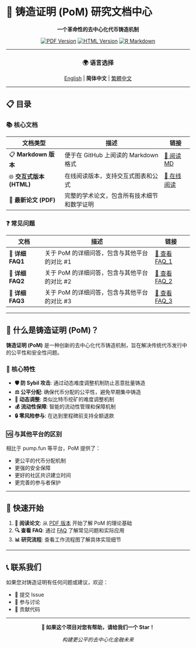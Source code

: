 # 🚀 铸造证明 (PoM) 研究文档中心

<div align="center">

**一个革命性的去中心化代币铸造机制**

[![PDF Version](https://img.shields.io/badge/PDF-最新论文-red?style=for-the-badge&logo=adobe)](./proof_of_mint_v1.1.pdf)
[![HTML Version](https://img.shields.io/badge/HTML-交互式查看-blue?style=for-the-badge&logo=html5)](./proof_of_mint_v1.1.html)
[![R Markdown](https://img.shields.io/badge/RMarkdown-源代码-green?style=for-the-badge&logo=r)](./proof_of_mint_v1.1.Rmd)

---

### 🌍 语言选择

[English](./README.md) | **简体中文** | [繁體中文](./README_zh-HK.md)

</div>

---

## 📋 目录

### 📚 核心文档

| 文档类型 | 描述 | 链接 |
|---------|------|------|
| 📋 **Markdown 版本** | 便于在 GitHub 上阅读的 Markdown 格式 | [📖 阅读 MD](./proof_of_mint_v1.1_zh.md) |
| 🌐 **交互式版本 (HTML)** | 在线阅读版本，支持交互式图表和公式 | [🔗 在线阅读](./proof_of_mint_v1.1_zh.html) |
| 📄 **最新论文 (PDF)** | 完整的学术论文，包含所有技术细节和数学证明 ||


### ❓ 常见问题

| 文档 | 描述 | 链接 |
|------|------|------|
| 🤔 **详细 FAQ1** | 关于 PoM 的详细问答，包含与其他平台的对比 #1 | [📖 查看 FAQ_1](./FAQ_1_zh.md) |
| 🤔 **详细 FAQ2** | 关于 PoM 的详细问答，包含与其他平台的对比 #2 | [📖 查看 FAQ_2](./FAQ_2_zh.md) |
| 🤔 **详细 FAQ3** | 关于 PoM 的详细问答，包含与其他平台的对比 #3 | [📖 查看 FAQ_3](./FAQ_3_zh.md) |

---

## 🎯 什么是铸造证明 (PoM)？

**铸造证明 (PoM)** 是一种创新的去中心化代币铸造机制，旨在解决传统代币发行中的公平性和安全性问题。

### 🌟 核心特性

- **🛡️ 防 Sybil 攻击**: 通过动态难度调整机制防止恶意批量铸造
- **⚖️ 公平分配**: 确保代币分配的公平性，避免早期集中铸造
- **🔄 动态调整**: 类似比特币挖矿的难度调整机制
- **💰 流动性保障**: 智能的流动性管理和保障机制
- **🔒 零风险参与**: 在达到里程碑前支持全额退款

### 🆚 与其他平台的区别

相比于 pump.fun 等平台，PoM 提供了：
- 更公平的代币分配机制
- 更强的安全保障
- 更好的社区共识建立时间
- 更完善的参与者保护

---

## 🚀 快速开始

1. **📖 阅读论文**: 从 [PDF 版本](./proof_of_mint_v1.1.pdf) 开始了解 PoM 的理论基础
2. **🔍 查看 FAQ**: 通过 [FAQ](./FAQ_1_zh.md) 了解常见问题和实际应用
3. **📊 研究流程**: 查看工作流程图了解具体实现细节

---

## 📞 联系我们

如果您对铸造证明有任何问题或建议，欢迎：

- 📧 提交 Issue
- 💬 参与讨论
- 🔄 贡献代码

---

<div align="center">

**🌟 如果这个项目对您有帮助，请给我们一个 Star！**

*构建更公平的去中心化金融未来*

</div>